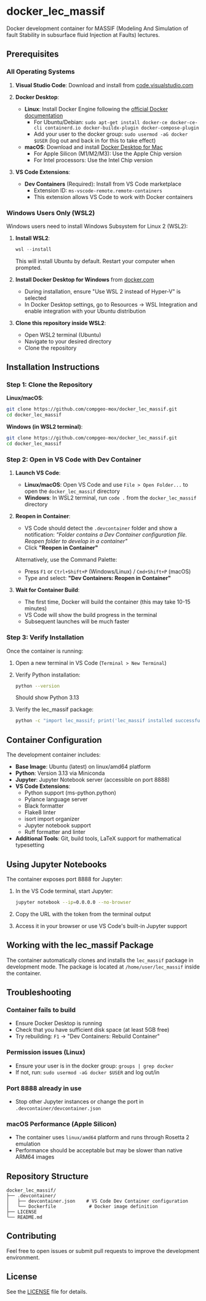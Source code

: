 # docker_lec_massif

Docker development container for MASSIF (Modeling And Simulation of fault Stability in subsurface fluid Injection at Faults) lectures.

## Prerequisites

### All Operating Systems

1. **Visual Studio Code**: Download and install from [code.visualstudio.com](https://code.visualstudio.com/)

2. **Docker Desktop**:
   - **Linux**: Install Docker Engine following the [official Docker documentation](https://docs.docker.com/engine/install/)
     - For Ubuntu/Debian: `sudo apt-get install docker-ce docker-ce-cli containerd.io docker-buildx-plugin docker-compose-plugin`
     - Add your user to the docker group: `sudo usermod -aG docker $USER` (log out and back in for this to take effect)
   - **macOS**: Download and install [Docker Desktop for Mac](https://www.docker.com/products/docker-desktop/)
     - For Apple Silicon (M1/M2/M3): Use the Apple Chip version
     - For Intel processors: Use the Intel Chip version

3. **VS Code Extensions**:
   - **Dev Containers** (Required): Install from VS Code marketplace
     - Extension ID: `ms-vscode-remote.remote-containers`
     - This extension allows VS Code to work with Docker containers

### Windows Users Only (WSL2)

Windows users need to install Windows Subsystem for Linux 2 (WSL2):

1. **Install WSL2**:
   ```powershell
   wsl --install
   ```
   This will install Ubuntu by default. Restart your computer when prompted.

2. **Install Docker Desktop for Windows** from [docker.com](https://www.docker.com/products/docker-desktop/)
   - During installation, ensure "Use WSL 2 instead of Hyper-V" is selected
   - In Docker Desktop settings, go to Resources → WSL Integration and enable integration with your Ubuntu distribution

3. **Clone this repository inside WSL2**:
   - Open WSL2 terminal (Ubuntu)
   - Navigate to your desired directory
   - Clone the repository

## Installation Instructions

### Step 1: Clone the Repository

**Linux/macOS**:
```bash
git clone https://github.com/compgeo-mox/docker_lec_massif.git
cd docker_lec_massif
```

**Windows (in WSL2 terminal)**:
```bash
git clone https://github.com/compgeo-mox/docker_lec_massif.git
cd docker_lec_massif
```

### Step 2: Open in VS Code with Dev Container

1. **Launch VS Code**:
   - **Linux/macOS**: Open VS Code and use `File > Open Folder...` to open the `docker_lec_massif` directory
   - **Windows**: In WSL2 terminal, run `code .` from the `docker_lec_massif` directory

2. **Reopen in Container**:
   - VS Code should detect the `.devcontainer` folder and show a notification: *"Folder contains a Dev Container configuration file. Reopen folder to develop in a container"*
   - Click **"Reopen in Container"**
   
   Alternatively, use the Command Palette:
   - Press `F1` or `Ctrl+Shift+P` (Windows/Linux) / `Cmd+Shift+P` (macOS)
   - Type and select: **"Dev Containers: Reopen in Container"**

3. **Wait for Container Build**:
   - The first time, Docker will build the container (this may take 10-15 minutes)
   - VS Code will show the build progress in the terminal
   - Subsequent launches will be much faster

### Step 3: Verify Installation

Once the container is running:

1. Open a new terminal in VS Code (`Terminal > New Terminal`)
2. Verify Python installation:
   ```bash
   python --version
   ```
   Should show Python 3.13

3. Verify the lec_massif package:
   ```bash
   python -c "import lec_massif; print('lec_massif installed successfully')"
   ```

## Container Configuration

The development container includes:

- **Base Image**: Ubuntu (latest) on linux/amd64 platform
- **Python**: Version 3.13 via Miniconda
- **Jupyter**: Jupyter Notebook server (accessible on port 8888)
- **VS Code Extensions**:
  - Python support (ms-python.python)
  - Pylance language server
  - Black formatter
  - Flake8 linter
  - isort import organizer
  - Jupyter notebook support
  - Ruff formatter and linter
- **Additional Tools**: Git, build tools, LaTeX support for mathematical typesetting

## Using Jupyter Notebooks

The container exposes port 8888 for Jupyter:

1. In the VS Code terminal, start Jupyter:
   ```bash
   jupyter notebook --ip=0.0.0.0 --no-browser
   ```

2. Copy the URL with the token from the terminal output

3. Access it in your browser or use VS Code's built-in Jupyter support

## Working with the lec_massif Package

The container automatically clones and installs the `lec_massif` package in development mode. The package is located at `/home/user/lec_massif` inside the container.

## Troubleshooting

### Container fails to build
- Ensure Docker Desktop is running
- Check that you have sufficient disk space (at least 5GB free)
- Try rebuilding: `F1` → "Dev Containers: Rebuild Container"

### Permission issues (Linux)
- Ensure your user is in the docker group: `groups | grep docker`
- If not, run: `sudo usermod -aG docker $USER` and log out/in

### Port 8888 already in use
- Stop other Jupyter instances or change the port in `.devcontainer/devcontainer.json`

### macOS Performance (Apple Silicon)
- The container uses `linux/amd64` platform and runs through Rosetta 2 emulation
- Performance should be acceptable but may be slower than native ARM64 images

## Repository Structure

```
docker_lec_massif/
├── .devcontainer/
│   ├── devcontainer.json    # VS Code Dev Container configuration
│   └── Dockerfile            # Docker image definition
├── LICENSE
└── README.md
```

## Contributing

Feel free to open issues or submit pull requests to improve the development environment.

## License

See the [LICENSE](LICENSE) file for details.